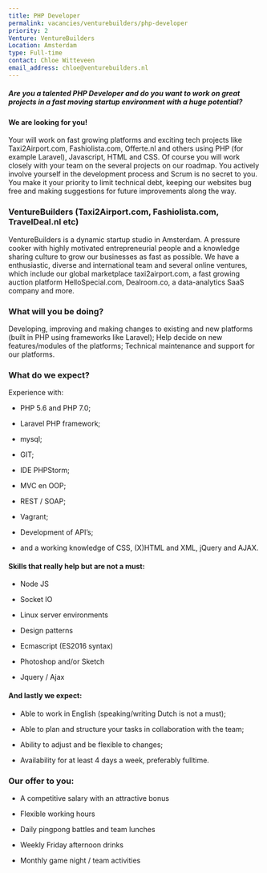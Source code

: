 ```yaml
---
title: PHP Developer
permalink: vacancies/venturebuilders/php-developer
priority: 2
Venture: VentureBuilders
Location: Amsterdam
type: Full-time
contact: Chloe Witteveen
email_address: chloe@venturebuilders.nl
---
```


##### Are you a talented PHP Developer and do you want to work on great projects in a fast moving startup environment with a huge potential?

#### We are looking for you!

Your will work on fast growing platforms and exciting tech projects like Taxi2Airport.com, Fashiolista.com, Offerte.nl and others using PHP (for example Laravel), Javascript, HTML and CSS. Of course you will work closely with your team on the several projects on our roadmap. You actively involve yourself in the development process and Scrum is no secret to you. You make it your priority to limit technical debt, keeping our websites bug free and making suggestions for future improvements along the way.

### VentureBuilders (Taxi2Airport.com, Fashiolista.com, TravelDeal.nl etc)

VentureBuilders is a dynamic startup studio in Amsterdam. A pressure cooker with highly motivated entrepreneurial people and a knowledge sharing culture to grow our businesses as fast as possible. We have a enthusiastic, diverse and international team and several online ventures, which include our global marketplace taxi2airport.com, a fast growing auction platform HelloSpecial.com, Dealroom.co, a data-analytics SaaS company and more.

### What will you be doing?

Developing, improving and making changes to existing and new platforms (built in PHP using frameworks like Laravel); Help decide on new features/modules of the platforms; Technical maintenance and support for our platforms.

### What do we expect?

Experience with:

* PHP 5.6 and PHP 7.0;

* Laravel PHP framework;

* mysql;

* GIT;

* IDE PHPStorm;

* MVC en OOP;

* REST / SOAP;

* Vagrant;

* Development of API’s;

* and a working knowledge of CSS, (X)HTML and XML, jQuery and AJAX.

#### Skills that really help but are not a must:

* Node JS

* Socket IO

* Linux server environments

* Design patterns

* Ecmascript (ES2016 syntax)

* Photoshop and/or Sketch

* Jquery / Ajax

#### And lastly we expect:

* Able to work in English (speaking/writing Dutch is not a must);

* Able to plan and structure your tasks in collaboration with the team;

* Ability to adjust and be flexible to changes;

* Availability for at least 4 days a week, preferably fulltime.

### Our offer to you:

* A competitive salary with an attractive bonus 

* Flexible working hours

* Daily pingpong battles and team lunches

* Weekly Friday afternoon drinks

* Monthly game night / team activities